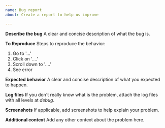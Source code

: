 ```yaml
---
name: Bug report
about: Create a report to help us improve

---
```


**Describe the bug**
A clear and concise description of what the bug is.

**To Reproduce**
Steps to reproduce the behavior:
1. Go to '...'
2. Click on '....'
3. Scroll down to '....'
4. See error

**Expected behavior**
A clear and concise description of what you expected to happen.

**Log files**
If you don't really know what is the problem, attach the log files with all levels at *debug*.

**Screenshots**
If applicable, add screenshots to help explain your problem.

**Additional context**
Add any other context about the problem here.
